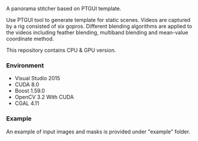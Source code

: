 A panorama stitcher based on PTGUI template.

Use PTGUI tool to generate template for static scenes.
Videos are captured by a rig consisted of six gopros.
Different blending algorithms are applied to the videos including feather blending, multiband blending and mean-value coordinate method.

This repository contains CPU & GPU version.

### Environment
* Visual Studio 2015
* CUDA 8.0
* Boost 1.59.0
* OpenCV 3.2 With CUDA
* CGAL 4.11

### Example
An example of input images and masks is provided under "example" folder.